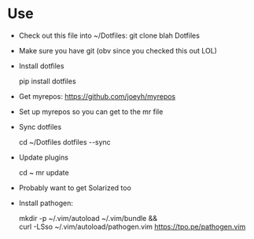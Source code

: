 # Use

  * Check out this file into ~/Dotfiles: git clone blah Dotfiles
  * Make sure you have git (obv since you checked this out LOL)
  * Install dotfiles
    
    pip install dotfiles

  * Get myrepos: https://github.com/joeyh/myrepos
  * Set up myrepos so you can get to the mr file
  * Sync dotfiles

    cd ~/Dotfiles
    dotfiles --sync

  * Update plugins

    cd ~
    mr update

  * Probably want to get Solarized too 
  * Install pathogen:

    mkdir -p ~/.vim/autoload ~/.vim/bundle && \
    curl -LSso ~/.vim/autoload/pathogen.vim https://tpo.pe/pathogen.vim
